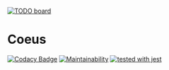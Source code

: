 [![TODO board](https://imdone.io/api/1.0/projects/5d6d3cc39836ae14dc879020/badge)](https://imdone.io/app#/board/stevenselcuk/Coeus)

# Coeus
[![Codacy Badge](https://api.codacy.com/project/badge/Grade/ffdd310c3339450fb797931e2eb1cfcb)](https://www.codacy.com/app/stevenjselcuk/Coeus?utm_source=github.com&amp;utm_medium=referral&amp;utm_content=stevenselcuk/Coeus&amp;utm_campaign=Badge_Grade) [![Maintainability](https://api.codeclimate.com/v1/badges/982bc44eb407188cc347/maintainability)](https://codeclimate.com/github/stevenselcuk/Coeus/maintainability) [![tested with jest](https://img.shields.io/badge/tested_with-jest-99424f.svg)](https://github.com/facebook/jest)
